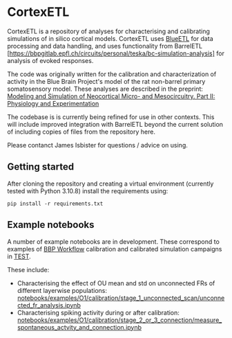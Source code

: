 # CortexETL

CortexETL is a repository of analyses for characterising and calibrating simulations of in silico cortical models. CortexETL uses [BlueETL](https://bbpgitlab.epfl.ch/nse/blueetl) for data processing and data handling, and uses functionality from BarrelETL [https://bbpgitlab.epfl.ch/circuits/personal/teska/bc-simulation-analysis] for analysis of evoked responses.  

The code was originally written for the calibration and characterization of activity in the Blue Brain Project's model of the rat non-barrel primary somatosensory model. These analyses are described in the preprint: [Modeling and Simulation of Neocortical Micro- and Mesocircuitry. Part II: Physiology and Experimentation](https://www.biorxiv.org/content/10.1101/2023.05.17.541168v3)

The codebase is is currently being refined for use in other contexts. This will include improved integration with BarrelETL beyond the current solution of including copies of files from the repository here.

Please contanct James Isbister for questions / advice on using.


## Getting started

After cloning the repository and creating a virtual environment (currently tested with Python 3.10.8) install the requirements using:

```
pip install -r requirements.txt

```


## Example notebooks

A number of example notebooks are in development. These correspond to examples of [BBP Workflow](https://bbpteam.epfl.ch/project/spaces/display/BBPNSE/Workflow) calibration and calibrated simulation campaigns in [TEST](www.fill.com).

These include:
- Characterising the effect of OU mean and std on unconnected FRs of different layerwise populations: 
	[notebooks/examples/O1/calibration/stage_1_unconnected_scan/unconnected_fr_analysis.ipynb](https://bbpgitlab.epfl.ch/conn/personal/isbister/cortex_etl/-/tree/main/notebooks/examples/O1/calibration/stage_1_unconnected_scan)
- Characterising spiking activity during or after calibration:<br />
	[notebooks/examples/O1/calibration/stage_2_or_3_connection/measure_spontaneous_actvity_and_connection.ipynb](https://bbpgitlab.epfl.ch/conn/personal/isbister/cortex_etl/-/tree/main/notebooks/examples/O1/calibration/stage_2_or_3_connection)



<!-- ## Name

## Description

## Visuals

## Installation

## Usage

## Support

## Roadmap


## Contributing


## Authors and acknowledgment


## License


## Project status -->
